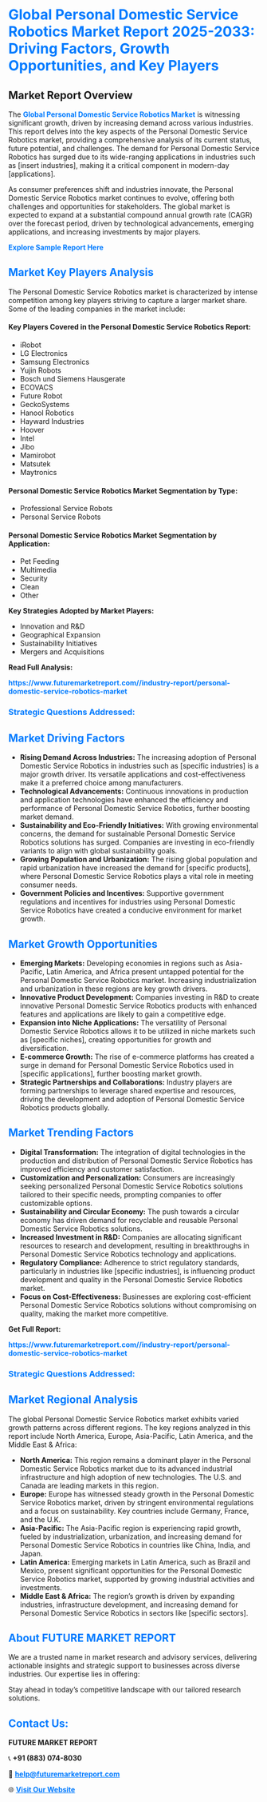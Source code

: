 <h1 style="color: #007BFF;">Global Personal Domestic Service Robotics Market Report 2025-2033: Driving Factors, Growth Opportunities, and Key Players</h1>

<section id="overview">
<h2>Market Report Overview</h2>
<p>The <a href="https://www.futuremarketreport.com//industry-report/personal-domestic-service-robotics-market" style="color: #007BFF; text-decoration: none;"><strong>Global Personal Domestic Service Robotics Market</strong></a> is witnessing significant growth, driven by increasing demand across various industries. This report delves into the key aspects of the Personal Domestic Service Robotics market, providing a comprehensive analysis of its current status, future potential, and challenges. The demand for Personal Domestic Service Robotics has surged due to its wide-ranging applications in industries such as [insert industries], making it a critical component in modern-day [applications].</p>
<p>As consumer preferences shift and industries innovate, the Personal Domestic Service Robotics market continues to evolve, offering both challenges and opportunities for stakeholders. The global market is expected to expand at a substantial compound annual growth rate (CAGR) over the forecast period, driven by technological advancements, emerging applications, and increasing investments by major players.</p>
</section>

<section id="overview">
<p><a href="https://www.futuremarketreport.com//request-sample/reportId=50917" style="color: #007BFF; text-decoration: none;"><strong>Explore Sample Report Here</strong></a></p>
</section>

<section id="key-players">
<h2 style="color: #007BFF;">Market Key Players Analysis</h2>
<p>The Personal Domestic Service Robotics market is characterized by intense competition among key players striving to capture a larger market share. Some of the leading companies in the market include:</p>
<h4>Key Players Covered in the Personal Domestic Service Robotics Report:</h4>
<ul><li>iRobot</li><li>LG Electronics</li><li>Samsung Electronics</li><li>Yujin Robots</li><li>Bosch und Siemens Hausgerate</li><li>ECOVACS</li><li>Future Robot</li><li>GeckoSystems</li><li>Hanool Robotics</li><li>Hayward Industries</li><li>Hoover</li><li>Intel</li><li>Jibo</li><li>Mamirobot</li><li>Matsutek</li><li>Maytronics</li></ul>
<h4>Personal Domestic Service Robotics Market Segmentation by Type:</h4>
<ul><li>Professional Service Robots</li><li>Personal Service Robots</li></ul>

<h4>Personal Domestic Service Robotics Market Segmentation by Application:</h4>
<ul><li>Pet Feeding</li><li>Multimedia</li><li>Security</li><li>Clean</li><li>Other</li></ul>
<p><strong>Key Strategies Adopted by Market Players:</strong></p>
<ul>
<li>Innovation and R&D</li>
<li>Geographical Expansion</li>
<li>Sustainability Initiatives</li>
<li>Mergers and Acquisitions</li>
</ul>
</section>

<section>
<p><strong>Read Full Analysis: </strong></p><a href="https://www.futuremarketreport.com//industry-report/personal-domestic-service-robotics-market" style="color: #007BFF; text-decoration: none;"><strong>https://www.futuremarketreport.com//industry-report/personal-domestic-service-robotics-market</strong></a>
<h3 style="color: #007BFF;">Strategic Questions Addressed:</h3>
</section>

<section id="driving-factors">
<h2 style="color: #007BFF;">Market Driving Factors</h2>
<ul>
<li><strong>Rising Demand Across Industries:</strong> The increasing adoption of Personal Domestic Service Robotics in industries such as [specific industries] is a major growth driver. Its versatile applications and cost-effectiveness make it a preferred choice among manufacturers.</li>
<li><strong>Technological Advancements:</strong> Continuous innovations in production and application technologies have enhanced the efficiency and performance of Personal Domestic Service Robotics, further boosting market demand.</li>
<li><strong>Sustainability and Eco-Friendly Initiatives:</strong> With growing environmental concerns, the demand for sustainable Personal Domestic Service Robotics solutions has surged. Companies are investing in eco-friendly variants to align with global sustainability goals.</li>
<li><strong>Growing Population and Urbanization:</strong> The rising global population and rapid urbanization have increased the demand for [specific products], where Personal Domestic Service Robotics plays a vital role in meeting consumer needs.</li>
<li><strong>Government Policies and Incentives:</strong> Supportive government regulations and incentives for industries using Personal Domestic Service Robotics have created a conducive environment for market growth.</li>
</ul>
</section>

<section id="growth-opportunities">
<h2 style="color: #007BFF;">Market Growth Opportunities</h2>
<ul>
<li><strong>Emerging Markets:</strong> Developing economies in regions such as Asia-Pacific, Latin America, and Africa present untapped potential for the Personal Domestic Service Robotics market. Increasing industrialization and urbanization in these regions are key growth drivers.</li>
<li><strong>Innovative Product Development:</strong> Companies investing in R&D to create innovative Personal Domestic Service Robotics products with enhanced features and applications are likely to gain a competitive edge.</li>
<li><strong>Expansion into Niche Applications:</strong> The versatility of Personal Domestic Service Robotics allows it to be utilized in niche markets such as [specific niches], creating opportunities for growth and diversification.</li>
<li><strong>E-commerce Growth:</strong> The rise of e-commerce platforms has created a surge in demand for Personal Domestic Service Robotics used in [specific applications], further boosting market growth.</li>
<li><strong>Strategic Partnerships and Collaborations:</strong> Industry players are forming partnerships to leverage shared expertise and resources, driving the development and adoption of Personal Domestic Service Robotics products globally.</li>
</ul>
</section>

<section id="trending-factors">
<h2 style="color: #007BFF;">Market Trending Factors</h2>
<ul>
<li><strong>Digital Transformation:</strong> The integration of digital technologies in the production and distribution of Personal Domestic Service Robotics has improved efficiency and customer satisfaction.</li>
<li><strong>Customization and Personalization:</strong> Consumers are increasingly seeking personalized Personal Domestic Service Robotics solutions tailored to their specific needs, prompting companies to offer customizable options.</li>
<li><strong>Sustainability and Circular Economy:</strong> The push towards a circular economy has driven demand for recyclable and reusable Personal Domestic Service Robotics solutions.</li>
<li><strong>Increased Investment in R&D:</strong> Companies are allocating significant resources to research and development, resulting in breakthroughs in Personal Domestic Service Robotics technology and applications.</li>
<li><strong>Regulatory Compliance:</strong> Adherence to strict regulatory standards, particularly in industries like [specific industries], is influencing product development and quality in the Personal Domestic Service Robotics market.</li>
<li><strong>Focus on Cost-Effectiveness:</strong> Businesses are exploring cost-efficient Personal Domestic Service Robotics solutions without compromising on quality, making the market more competitive.</li>
</ul>
</section>

<section>
<p><strong>Get Full Report: </strong></p><a href="https://www.futuremarketreport.com//industry-report/personal-domestic-service-robotics-market" style="color: #007BFF; text-decoration: none;"><strong>https://www.futuremarketreport.com//industry-report/personal-domestic-service-robotics-market</strong></a>
<h3 style="color: #007BFF;">Strategic Questions Addressed:</h3>
</section>


<section id="regional-analysis">
<h2 style="color: #007BFF;">Market Regional Analysis</h2>
<p>The global Personal Domestic Service Robotics market exhibits varied growth patterns across different regions. The key regions analyzed in this report include North America, Europe, Asia-Pacific, Latin America, and the Middle East & Africa:</p>
<ul>
<li><strong>North America:</strong> This region remains a dominant player in the Personal Domestic Service Robotics market due to its advanced industrial infrastructure and high adoption of new technologies. The U.S. and Canada are leading markets in this region.</li>
<li><strong>Europe:</strong> Europe has witnessed steady growth in the Personal Domestic Service Robotics market, driven by stringent environmental regulations and a focus on sustainability. Key countries include Germany, France, and the U.K.</li>
<li><strong>Asia-Pacific:</strong> The Asia-Pacific region is experiencing rapid growth, fueled by industrialization, urbanization, and increasing demand for Personal Domestic Service Robotics in countries like China, India, and Japan.</li>
<li><strong>Latin America:</strong> Emerging markets in Latin America, such as Brazil and Mexico, present significant opportunities for the Personal Domestic Service Robotics market, supported by growing industrial activities and investments.</li>
<li><strong>Middle East & Africa:</strong> The region’s growth is driven by expanding industries, infrastructure development, and increasing demand for Personal Domestic Service Robotics in sectors like [specific sectors].</li>
</ul>
</section>

<footer>
<h2 style="color: #007BFF;">About FUTURE MARKET REPORT</h2>
<p>We are a trusted name in market research and advisory services, delivering actionable insights and strategic support to businesses across diverse industries. Our expertise lies in offering:</p>

<p>Stay ahead in today’s competitive landscape with our tailored research solutions.</p>

<h2 style="color: #007BFF;">Contact Us:</h2>
<p><strong>FUTURE MARKET REPORT</strong></p>
<p>📞 <strong>+91 (883) 074-8030</strong></p>
<p>📧 <strong><a href="mailto:help@futuremarketreport.com" style="color: #007BFF;">help@futuremarketreport.com</a></strong></p>
<p>🌐 <strong><a href="https://www.futuremarketreport.com/" style="color: #007BFF;">Visit Our Website</a></strong></p>
</footer>